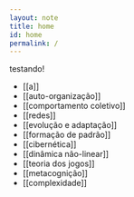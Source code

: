 ```yaml
---
layout: note
title: home
id: home
permalink: /
---
```


testando!
- [[a]]
- [[auto-organização]]
- [[comportamento coletivo]]
- [[redes]]
- [[evolução e adaptação]]
- [[formação de padrão]]
- [[cibernética]]
- [[dinâmica não-linear]]
- [[teoria dos jogos]]
- [[metacognição]]
- [[complexidade]]